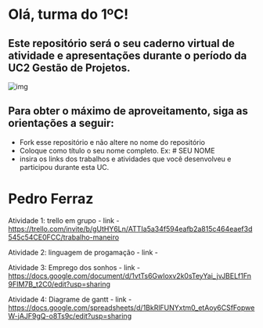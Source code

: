 # Olá, turma do 1ºC! 
## Este repositório será o seu caderno virtual de atividade e apresentações durante o período da UC2 Gestão de Projetos. 

![img](https://blog.acelerato.com/wp-content/uploads/2020/08/5-beneficios-da-gesta%CC%83o-de-projetos-para-a-sua-empresa-1200x640.png)

## Para obter o máximo de aproveitamento, siga as orientações a seguir:

- Fork esse repositório e não altere no nome do repositório
- Coloque como título o seu nome completo. Ex: # SEU NOME
- insira os links dos trabalhos e atividades que você desenvolveu e participou durante esta UC.

# Pedro Ferraz

Atividade 1: trello em grupo - link - https://trello.com/invite/b/gUtHY6Ln/ATTIa5a34f594eafb2a815c464eaef3d545c54CE0FCC/trabalho-maneiro

Atividade 2: linguagem de progamação - link - 

Atividade 3: Emprego dos sonhos - link - https://docs.google.com/document/d/1vtTs6GwIoxv2k0sTeyYai_jvJBELf1Fn9FIM7B_t2C0/edit?usp=sharing

Atividade 4: Diagrame de gantt - link - https://docs.google.com/spreadsheets/d/1BkRlFUNYxtm0_etAoy6CSfFopweW-jAJF9gQ-o8Ts9c/edit?usp=sharing
